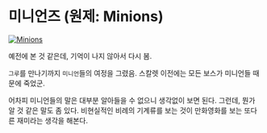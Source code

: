 # 미니언즈 (원제: Minions)

[![Minions][netflix_image_minions]][netflix_minions]

예전에 본 것 같은데, 기억이 나지 않아서 다시 봄.

`그루`를 만나기까지 `미니언`들의 여정을 그렸음. 스칼렛 이전에는 모든 보스가 미니언들 때문에 죽었군.

어차피 미니언들의 말은 대부분 알아들을 수 없으니 생각없이 보면 된다. 그런데, 뭔가 알 것 같은 말도 좀 있다. 비현실적인 비례의 기계류를 보는 것이 만화영화를 보는 또다른 재미라는 생각을 해본다.

[netflix_image_minions]: <https://occ-0-294-2186.1.nflxso.net/dnm/api/v6/E8vDc_W8CLv7-yMQu8KMEC7Rrr8/AAAABSL83PU5Ke7diVLwWDON8CTDo3ldB4OSeBZ-Wr0vW3lXzZLs8iEX--CqZfwNDrXNIWaC1A6ukhGp4ZzFl7IAR-mG55pYtk3J_Q.jpg?r=860>
[netflix_minions]: <https://www.netflix.com/title/80033394> "Netflix: 미니언즈"
